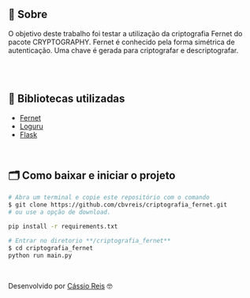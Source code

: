## 🔖 Sobre
O objetivo deste trabalho foi testar a utilização da criptografia Fernet do pacote CRYPTOGRAPHY. Fernet é conhecido pela forma simétrica de autenticação. Uma chave é gerada para criptografar e descriptografar.

</br>

</br>

## 🚀 Bibliotecas utilizadas

- [Fernet](https://cryptography.io/en/latest/)
- [Loguru](https://loguru.readthedocs.io/en/stable/api/logger.html)
- [Flask](https://flask.palletsprojects.com/en/2.0.x/)


</br>

## 🗂 Como baixar e iniciar o projeto

```bash
# Abra um terminal e copie este repositório com o comando
$ git clone https://github.com/cbvreis/criptografia_fernet.git
# ou use a opção de download.

pip install -r requirements.txt

# Entrar no diretorio **/criptografia_fernet**
$ cd criptografia_fernet
python run main.py
```


<br>

Desenvolvido por [Cássio Reis](https://www.linkedin.com/in/cassioreisdevelop/) 🤓

